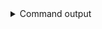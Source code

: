 
<details>
<summary>Command output</summary>

```sh

kafka-topics \
    --bootstrap-server localhost:19092,localhost:19093,localhost:19094 \
    --list
__consumer_offsets
_acls
_auditLogs
_consumerGroupSubscriptionBackingTopic
_encryptionConfig
_interceptorConfigs
_license
_offsetStore
_schemas
_topicMappings
_topicRegistry
_userMapping
foo

```

</details>
      
